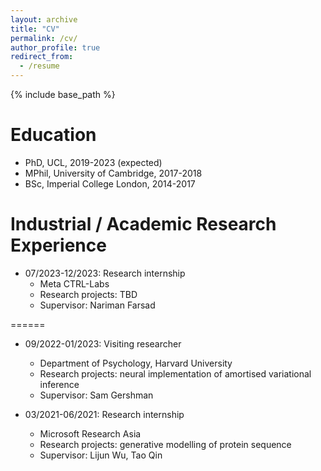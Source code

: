 ```yaml
---
layout: archive
title: "CV"
permalink: /cv/
author_profile: true
redirect_from:
  - /resume
---
```


{% include base_path %}

Education
======
* PhD, UCL, 2019-2023 (expected)
* MPhil, University of Cambridge, 2017-2018
* BSc, Imperial College London, 2014-2017

Industrial / Academic Research Experience
=====
* 07/2023-12/2023: Research internship
  * Meta CTRL-Labs
  * Research projects: TBD
  * Supervisor: Nariman Farsad

======
* 09/2022-01/2023: Visiting researcher
  * Department of Psychology, Harvard University
  * Research projects: neural implementation of amortised variational inference
  * Supervisor: Sam Gershman

* 03/2021-06/2021: Research internship
  * Microsoft Research Asia
  * Research projects: generative modelling of protein sequence
  * Supervisor: Lijun Wu, Tao Qin
  
<!-- Skills
======
* Skill 1
* Skill 2
  * Sub-skill 2.1
  * Sub-skill 2.2
  * Sub-skill 2.3
* Skill 3 -->

<!-- Publications
======
  <ul>{% for post in site.publications %}
    {% include archive-single-cv.html %}
  {% endfor %}</ul> -->
  
<!-- Talks
======
  <ul>{% for post in site.talks %}
    {% include archive-single-talk-cv.html %}
  {% endfor %}</ul> -->
  
<!-- Teaching
======
  <ul>{% for post in site.teaching %}
    {% include archive-single-cv.html %}
  {% endfor %}</ul> -->
  
<!-- Service and leadership
======
* Currently signed in to 43 different slack teams -->
